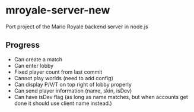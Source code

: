 # mroyale-server-new
Port project of the Mario Royale backend server in node.js
## Progress
- Can create a match
- Can enter lobby
- Fixed player count from last commit
- Cannot play worlds (need to add config)
- Can display P/V/T on top right of lobby properly
- Can send player information (name, skin, isDev)
- Can have isDev flag (as long as name matches, but when accounts get done it should use client name instead.)